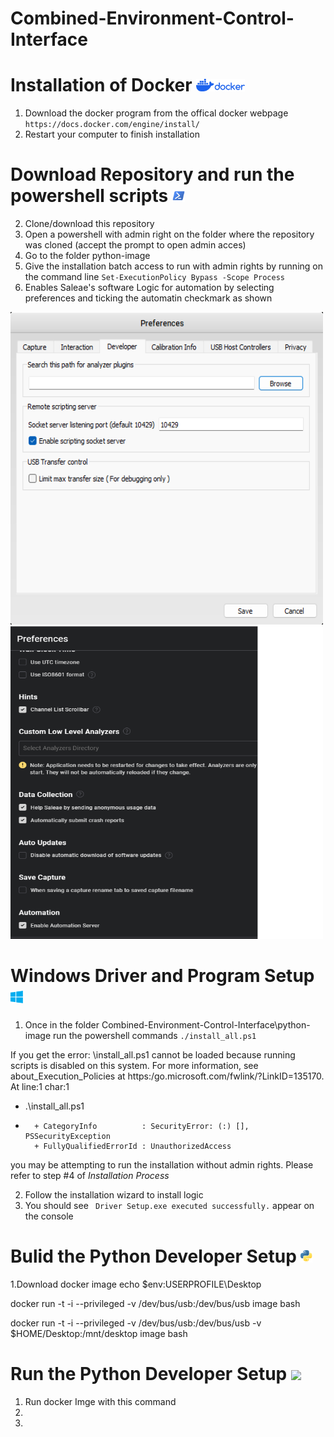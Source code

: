 # Combined-Environment-Control-Interface

# Installation of Docker <img height=20 src="documentation/media/docker.png"/>
1. Download the docker program from the offical docker webpage ```https://docs.docker.com/engine/install/```
2. Restart your computer to finish installation

# Download Repository and run the powershell scripts <img height=20 src="documentation/media/powershell.png"/>
2. Clone/download this repository
4. Open a powershell with admin right on the folder where the repository was cloned (accept the prompt to open admin acces)
5. Go to the folder python-image
6. Give the installation batch access to run with admin rights by running on the command line ```Set-ExecutionPolicy Bypass -Scope Process```
8. Enables Saleae's software Logic for automation by selecting preferences and ticking the automatin checkmark as shown
   
<img height=500 width=500 src="documentation/media/automation_logic1.1.png"/>             <img height=500 width=500 src="documentation/media/automation_logic2.png"/>
   

# Windows Driver and Program Setup <img height=20 src="documentation/media/windows.png"/>
1. Once in the folder Combined-Environment-Control-Interface\python-image run the powershell commands ``` ./install_all.ps1 ```

If you get the error:
\install_all.ps1 cannot be loaded 
because running scripts is disabled on this system. For more information, see about_Execution_Policies at https:/go.microsoft.com/fwlink/?LinkID=135170.
At line:1 char:1
+ .\install_all.ps1
+ ~~~~~~~~~~~~~~~~~
    + CategoryInfo          : SecurityError: (:) [], PSSecurityException
    + FullyQualifiedErrorId : UnauthorizedAccess

you may be attempting to run the installation without admin rights. Please refer to step #4 of _Installation Process_

2. Follow the installation wizard to install logic 
3. You should see ``` Driver Setup.exe executed successfully.``` appear on the console

# Bulid the Python Developer Setup <img height=20 src="documentation/media/python.png"/>
1.Download docker image
echo $env:USERPROFILE\Desktop

docker run -t -i --privileged -v /dev/bus/usb:/dev/bus/usb image bash

docker run -t -i --privileged -v /dev/bus/usb:/dev/bus/usb -v $HOME/Desktop:/mnt/desktop image bash


# Run the Python Developer Setup <img height=20 src="documentation/media/python_logo.png"/>
1. Run docker Imge with this command
2.
3.

